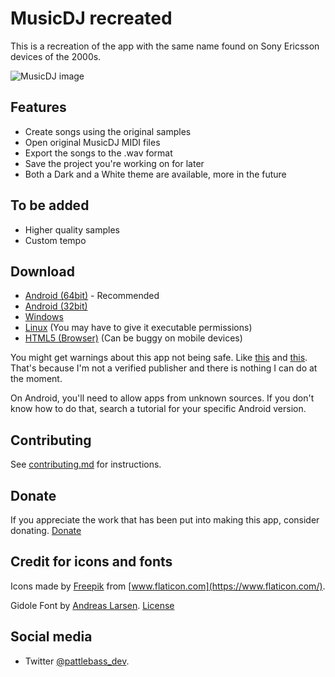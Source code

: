 # MusicDJ recreated

This is a recreation of the app with the same name found on Sony Ericsson devices of the 2000s.

![MusicDJ image](https://user-images.githubusercontent.com/49322676/198876697-d3a7e75d-c21b-44d5-90d2-3104591055af.jpg)


## Features
* Create songs using the original samples
* Open original MusicDJ MIDI files
* Export the songs to the .wav format
* Save the project you're working on for later
* Both a Dark and a White theme are available, more in the future

## To be added
* Higher quality samples
* Custom tempo

## Download

* [Android (64bit)](https://github.com/pattlebass/Music-Dj/releases/latest/download/MusicDJ_64bit.apk) - Recommended 
* [Android (32bit)](https://github.com/pattlebass/Music-Dj/releases/latest/download/MusicDJ_32bit.apk)
* [Windows](https://github.com/pattlebass/Music-Dj/releases/latest/download/MusicDJ.Windows.zip)
* [Linux](https://github.com/pattlebass/Music-Dj/releases/latest/download/MusicDJ.Linux.zip) (You may have to give it executable permissions)
* [HTML5 (Browser)](https://pattlebass.itch.io/musicdj) (Can be buggy on mobile devices)

You might get warnings about this app not being safe. Like [this](https://i.stack.imgur.com/LlLiX.png) and [this](https://i.imgur.com/VlnKgTB.png). That's because I'm not a verified publisher and there is nothing I can do at the moment.

On Android, you'll need to allow apps from unknown sources. If you don't know how to do that, search a tutorial for your specific Android version.

## Contributing
See [contributing.md](https://github.com/pattlebass/Music-DJ/blob/main/CONTRIBUTING.md) for instructions.

## Donate
If you appreciate the work that has been put into making this app, consider donating.
[Donate](https://www.paypal.me/pattlebass)

## Credit for icons and fonts
Icons made by [Freepik](https://www.flaticon.com/authors/freepik) from [www.flaticon.com](https://www.flaticon.com/).

Gidole Font by [Andreas Larsen](https://twitter.com/larsenwork). [License](/assets/fonts/GidoleFont/License.txt)

## Social media
* Twitter [@pattlebass_dev](https://twitter.com/pattlebass_dev).
